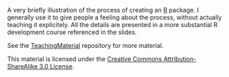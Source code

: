 A very briefly illustration of the process of creating an [R](http://www.r-project.org/) package. 
I generally use it to give people a feeling about the process, without actually teaching it explicitely. 
All the details are presented in a more substantial R development course referenced in the slides.

See the [TeachingMaterial](https://github.com/lgatto/TeachingMaterial) repository for more material.

This material is licensed under the 
[Creative Commons Attribution-ShareAlike 3.0 License](http://creativecommons.org/licenses/by-sa/3.0/). 
